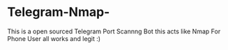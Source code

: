 # Telegram-Nmap-
This is a open sourced Telegram Port Scannng Bot this acts like Nmap For Phone User all works and legit :) 
